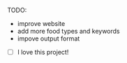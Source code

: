 TODO:
- improve website
- add more food types and keywords
- impove output format


- [ ] I love this project!
